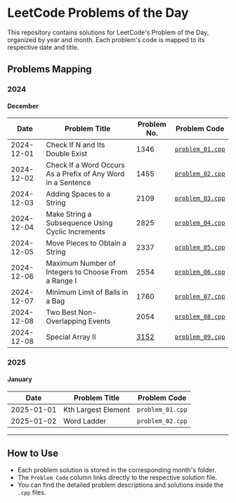 # LeetCode Problems of the Day

This repository contains solutions for LeetCode's Problem of the Day, organized by year and month. Each problem's code is mapped to its respective date and title.

## Problems Mapping

### 2024
#### December
| **Date**       | **Problem Title**            | **Problem No.** | **Problem Code**   |
|------------|--------------------------|-------------|----------------|
| 2024-12-01 | Check If N and Its Double Exist | 1346 |[`problem_01.cpp`](2024/December/problem_01.cpp) |
| 2024-12-02 | Check If a Word Occurs As a Prefix of Any Word in a Sentence | 1455 |[`problem_02.cpp`](2024/December/problem_02.cpp) |
| 2024-12-03 | Adding Spaces to a String | 2109 |[`problem_03.cpp`](2024/December/problem_03.cpp) |
| 2024-12-04 | Make String a Subsequence Using Cyclic Increments | 2825 |[`problem_04.cpp`](2024/December/problem_04.cpp) |
| 2024-12-05 | Move Pieces to Obtain a String | 2337 |[`problem_05.cpp`](2024/December/problem_05.cpp) |
| 2024-12-06 | Maximum Number of Integers to Choose From a Range I | 2554 |[`problem_06.cpp`](2024/December/problem_06.cpp) |
| 2024-12-07 | Minimum Limit of Balls in a Bag | 1760 |[`problem_07.cpp`](2024/December/problem_07.cpp) |
| 2024-12-08 | Two Best Non-Overlapping Events | 2054 |[`problem_08.cpp`](2024/December/problem_08.cpp) |
| 2024-12-08 | Special Array II | [3152](https://leetcode.com/problems/special-array-ii/) |[`problem_09.cpp`](2024/December/problem_09.cpp) |

### 2025
#### January
| Date       | Problem Title            | Problem Code   |
|------------|--------------------------|----------------|
| 2025-01-01 | Kth Largest Element     | `problem_01.cpp` |
| 2025-01-02 | Word Ladder             | `problem_02.cpp` |

---

## How to Use
- Each problem solution is stored in the corresponding month's folder.
- The `Problem Code` column links directly to the respective solution file.
- You can find the detailed problem descriptions and solutions inside the `.cpp` files.